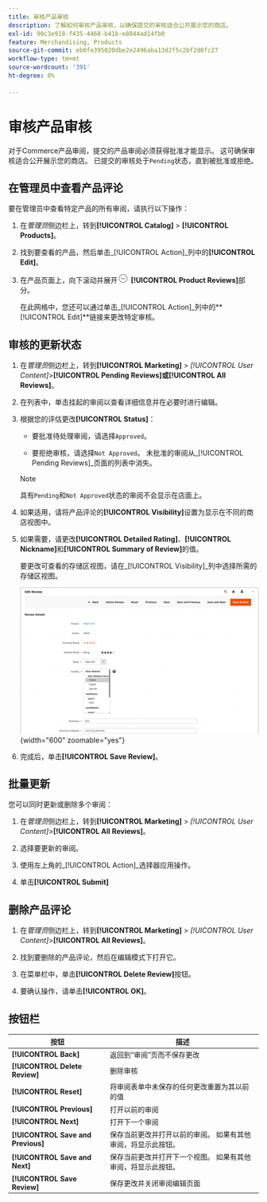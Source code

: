 ```yaml
---
title: 审核产品审核
description: 了解如何审核产品审核，以确保提交的审核适合公开展示您的商店。
exl-id: 90c3e918-f435-4468-b41b-e8044ad14fb0
feature: Merchandising, Products
source-git-commit: eb0fe395020dbe2e2496aba13d2f5c2bf2d0fc27
workflow-type: tm+mt
source-wordcount: '391'
ht-degree: 0%

---
```


# 审核产品审核

对于Commerce产品审阅，提交的产品审阅必须获得批准才能显示。 这可确保审核适合公开展示您的商店。 已提交的审核处于`Pending`状态，直到被批准或拒绝。

## 在管理员中查看产品评论

要在管理员中查看特定产品的所有审阅，请执行以下操作：

1. 在&#x200B;_管理员_&#x200B;侧边栏上，转到&#x200B;**[!UICONTROL Catalog]** > **[!UICONTROL Products]**。

1. 找到要查看的产品，然后单击&#x200B;_[!UICONTROL Action]_列中的&#x200B;**[!UICONTROL Edit]**。

1. 在产品页面上，向下滚动并展开![扩展选择器](../assets/icon-display-expand.png) **[!UICONTROL Product Reviews]**&#x200B;部分。

   在此网格中，您还可以通过单击&#x200B;_[!UICONTROL Action]_列中的&#x200B;**[!UICONTROL Edit]**链接来更改特定审核。

## 审核的更新状态

1. 在&#x200B;_管理员_&#x200B;侧边栏上，转到&#x200B;**[!UICONTROL Marketing]** > _[!UICONTROL User Content]_>**[!UICONTROL Pending Reviews]**或&#x200B;**[!UICONTROL All Reviews]**。

1. 在列表中，单击挂起的审阅以查看详细信息并在必要时进行编辑。

1. 根据您的评估更改&#x200B;**[!UICONTROL Status]**：

   - 要批准待处理审阅，请选择`Approved`。

   - 要拒绝审核，请选择`Not Approved`。 未批准的审阅从&#x200B;_[!UICONTROL Pending Reviews]_页面的列表中消失。

   >[!NOTE]
   >
   >具有`Pending`和`Not Approved`状态的审阅不会显示在店面上。

1. 如果适用，请将产品评论的&#x200B;**[!UICONTROL Visibility]**&#x200B;设置为显示在不同的商店视图中。

1. 如果需要，请更改&#x200B;**[!UICONTROL Detailed Rating]**、**[!UICONTROL Nickname]**&#x200B;和&#x200B;**[!UICONTROL Summary of Review]**&#x200B;的值。

   要更改可查看的存储区视图，请在&#x200B;_[!UICONTROL Visibility]_列中选择所需的存储区视图。

   ![编辑审核页面](./assets/edit-review-page.png){width="600" zoomable="yes"}

1. 完成后，单击&#x200B;**[!UICONTROL Save Review]**。

## 批量更新

您可以同时更新或删除多个审阅：

1. 在&#x200B;_管理员_&#x200B;侧边栏上，转到&#x200B;**[!UICONTROL Marketing]** > _[!UICONTROL User Content]_>**[!UICONTROL All Reviews]**。

1. 选择要更新的审阅。

1. 使用左上角的&#x200B;_[!UICONTROL Action]_选择器应用操作。

1. 单击&#x200B;**[!UICONTROL Submit]**

## 删除产品评论

1. 在&#x200B;_管理员_&#x200B;侧边栏上，转到&#x200B;**[!UICONTROL Marketing]** > _[!UICONTROL User Content]_>**[!UICONTROL All Reviews]**。

1. 找到要删除的产品评论，然后在编辑模式下打开它。

1. 在菜单栏中，单击&#x200B;**[!UICONTROL Delete Review]**&#x200B;按钮。

1. 要确认操作，请单击&#x200B;**[!UICONTROL OK]**。

## 按钮栏

| 按钮 | 描述 |
|----------|--------------|
| **[!UICONTROL Back]** | 返回到“审阅”页而不保存更改 |
| **[!UICONTROL Delete Review]** | 删除审核 |
| **[!UICONTROL Reset]** | 将审阅表单中未保存的任何更改重置为其以前的值 |
| **[!UICONTROL Previous]** | 打开以前的审阅 |
| **[!UICONTROL Next]** | 打开下一个审阅 |
| **[!UICONTROL Save and Previous]** | 保存当前更改并打开以前的审阅。 如果有其他审阅，将显示此按钮。 |
| **[!UICONTROL Save and Next]** | 保存当前更改并打开下一个视图。 如果有其他审阅，将显示此按钮。 |
| **[!UICONTROL Save Review]** | 保存更改并关闭审阅编辑页面 |
